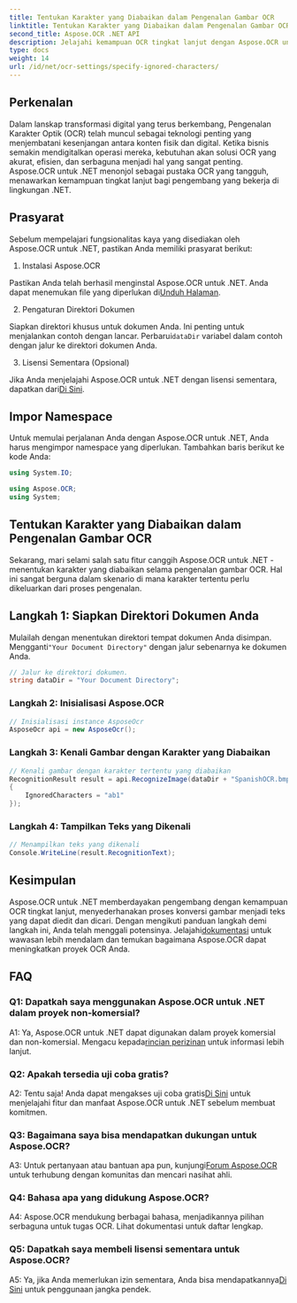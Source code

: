 ```yaml
---
title: Tentukan Karakter yang Diabaikan dalam Pengenalan Gambar OCR
linktitle: Tentukan Karakter yang Diabaikan dalam Pengenalan Gambar OCR
second_title: Aspose.OCR .NET API
description: Jelajahi kemampuan OCR tingkat lanjut dengan Aspose.OCR untuk .NET. Efisien, akurat, dan ramah pengembang.
type: docs
weight: 14
url: /id/net/ocr-settings/specify-ignored-characters/
---
```

## Perkenalan

Dalam lanskap transformasi digital yang terus berkembang, Pengenalan Karakter Optik (OCR) telah muncul sebagai teknologi penting yang menjembatani kesenjangan antara konten fisik dan digital. Ketika bisnis semakin mendigitalkan operasi mereka, kebutuhan akan solusi OCR yang akurat, efisien, dan serbaguna menjadi hal yang sangat penting. Aspose.OCR untuk .NET menonjol sebagai pustaka OCR yang tangguh, menawarkan kemampuan tingkat lanjut bagi pengembang yang bekerja di lingkungan .NET.

## Prasyarat

Sebelum mempelajari fungsionalitas kaya yang disediakan oleh Aspose.OCR untuk .NET, pastikan Anda memiliki prasyarat berikut:

1. Instalasi Aspose.OCR

 Pastikan Anda telah berhasil menginstal Aspose.OCR untuk .NET. Anda dapat menemukan file yang diperlukan di[Unduh Halaman](https://releases.aspose.com/ocr/net/).

2. Pengaturan Direktori Dokumen

 Siapkan direktori khusus untuk dokumen Anda. Ini penting untuk menjalankan contoh dengan lancar. Perbarui`dataDir` variabel dalam contoh dengan jalur ke direktori dokumen Anda.

3. Lisensi Sementara (Opsional)

Jika Anda menjelajahi Aspose.OCR untuk .NET dengan lisensi sementara, dapatkan dari[Di Sini](https://purchase.aspose.com/temporary-license/).

## Impor Namespace

Untuk memulai perjalanan Anda dengan Aspose.OCR untuk .NET, Anda harus mengimpor namespace yang diperlukan. Tambahkan baris berikut ke kode Anda:

```csharp
using System.IO;

using Aspose.OCR;
using System;
```

## Tentukan Karakter yang Diabaikan dalam Pengenalan Gambar OCR

Sekarang, mari selami salah satu fitur canggih Aspose.OCR untuk .NET - menentukan karakter yang diabaikan selama pengenalan gambar OCR. Hal ini sangat berguna dalam skenario di mana karakter tertentu perlu dikeluarkan dari proses pengenalan.

## Langkah 1: Siapkan Direktori Dokumen Anda

 Mulailah dengan menentukan direktori tempat dokumen Anda disimpan. Mengganti`"Your Document Directory"` dengan jalur sebenarnya ke dokumen Anda.

```csharp
// Jalur ke direktori dokumen.
string dataDir = "Your Document Directory";
```

### Langkah 2: Inisialisasi Aspose.OCR

```csharp
// Inisialisasi instance AsposeOcr
AsposeOcr api = new AsposeOcr();
```

### Langkah 3: Kenali Gambar dengan Karakter yang Diabaikan

```csharp
// Kenali gambar dengan karakter tertentu yang diabaikan
RecognitionResult result = api.RecognizeImage(dataDir + "SpanishOCR.bmp", new RecognitionSettings
{
    IgnoredCharacters = "ab1"
});
```

### Langkah 4: Tampilkan Teks yang Dikenali

```csharp
// Menampilkan teks yang dikenali
Console.WriteLine(result.RecognitionText);
```

## Kesimpulan

 Aspose.OCR untuk .NET memberdayakan pengembang dengan kemampuan OCR tingkat lanjut, menyederhanakan proses konversi gambar menjadi teks yang dapat diedit dan dicari. Dengan mengikuti panduan langkah demi langkah ini, Anda telah menggali potensinya. Jelajahi[dokumentasi](https://reference.aspose.com/ocr/net/) untuk wawasan lebih mendalam dan temukan bagaimana Aspose.OCR dapat meningkatkan proyek OCR Anda.

## FAQ

### Q1: Dapatkah saya menggunakan Aspose.OCR untuk .NET dalam proyek non-komersial?

 A1: Ya, Aspose.OCR untuk .NET dapat digunakan dalam proyek komersial dan non-komersial. Mengacu kepada[rincian perizinan](https://purchase.aspose.com/buy) untuk informasi lebih lanjut.

### Q2: Apakah tersedia uji coba gratis?

 A2: Tentu saja! Anda dapat mengakses uji coba gratis[Di Sini](https://releases.aspose.com/) untuk menjelajahi fitur dan manfaat Aspose.OCR untuk .NET sebelum membuat komitmen.

### Q3: Bagaimana saya bisa mendapatkan dukungan untuk Aspose.OCR?

 A3: Untuk pertanyaan atau bantuan apa pun, kunjungi[Forum Aspose.OCR](https://forum.aspose.com/c/ocr/16) untuk terhubung dengan komunitas dan mencari nasihat ahli.

### Q4: Bahasa apa yang didukung Aspose.OCR?

A4: Aspose.OCR mendukung berbagai bahasa, menjadikannya pilihan serbaguna untuk tugas OCR. Lihat dokumentasi untuk daftar lengkap.

### Q5: Dapatkah saya membeli lisensi sementara untuk Aspose.OCR?

 A5: Ya, jika Anda memerlukan izin sementara, Anda bisa mendapatkannya[Di Sini](https://purchase.aspose.com/temporary-license/) untuk penggunaan jangka pendek.